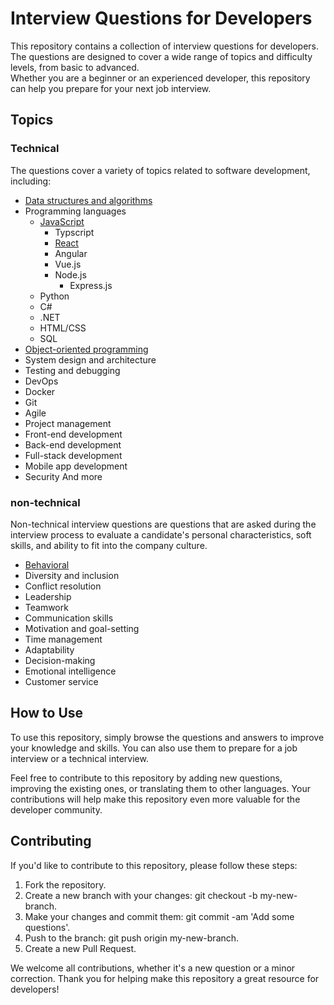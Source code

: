 # Interview Questions for Developers
This repository contains a collection of interview questions for developers. The questions are designed to cover a wide range of topics and difficulty levels, from basic to advanced.  
Whether you are a beginner or an experienced developer, this repository can help you prepare for your next job interview.

## Topics
### Technical
The questions cover a variety of topics related to software development, including:
- [Data structures and algorithms](https://github.com/valakhosravi/Interview-Questions-Answers/blob/test/Technical/Data%20structures%20and%20algorithms.md)  
- Programming languages
  - [JavaScript](https://github.com/valakhosravi/Interview-Questions-Answers/tree/test/Technical/Programming%20languages/JavaScript)
    - Typscript
    - [React](https://github.com/valakhosravi/Interview-Questions-Answers/blob/test/Technical/Programming%20languages/JavaScript/React.md)
    - Angular
    - Vue.js
    - Node.js
      - Express.js
  - Python
  - C#
  - .NET
  - HTML/CSS
  - SQL
- [Object-oriented programming](https://github.com/valakhosravi/Interview-Questions-Answers/blob/test/Technical/Object-oriented%20programming.md)  
- System design and architecture  
- Testing and debugging  
- DevOps
- Docker
- Git
- Agile
- Project management
- Front-end development
- Back-end development
- Full-stack development
- Mobile app development
- Security
And more  
### non-technical
Non-technical interview questions are questions that are asked during the interview process to evaluate a candidate's personal characteristics, soft skills, and ability to fit into the company culture.
- [Behavioral](https://github.com/valakhosravi/Interview-Questions-Answers/blob/test/Non-technical/Behavioral.md)
- Diversity and inclusion
- Conflict resolution
- Leadership
- Teamwork
- Communication skills
- Motivation and goal-setting
- Time management
- Adaptability
- Decision-making
- Emotional intelligence
- Customer service
## How to Use
To use this repository, simply browse the questions and answers to improve your knowledge and skills. You can also use them to prepare for a job interview or a technical interview.

Feel free to contribute to this repository by adding new questions, improving the existing ones, or translating them to other languages. Your contributions will help make this repository even more valuable for the developer community.

## Contributing
If you'd like to contribute to this repository, please follow these steps:

1. Fork the repository.
2. Create a new branch with your changes: git checkout -b my-new-branch.
3. Make your changes and commit them: git commit -am 'Add some questions'.
4. Push to the branch: git push origin my-new-branch.
5. Create a new Pull Request.  

We welcome all contributions, whether it's a new question or a minor correction. Thank you for helping make this repository a great resource for developers!
